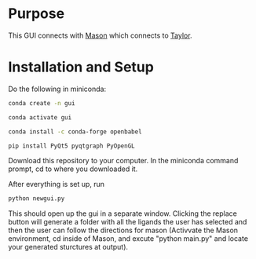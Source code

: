 # Purpose
This GUI connects with [Mason](https://github.com/DanielEss-lab/Mason) which connects to [Taylor](https://github.com/DanielEss-lab/Taylor).
# Installation and Setup
Do the following in miniconda:
```bash
conda create -n gui
```
```bash
conda activate gui
```
```bash
conda install -c conda-forge openbabel
```
```bash
pip install PyQt5 pyqtgraph PyOpenGL
```

Download this repository to your computer. In the miniconda command prompt, cd to where you downloaded it.

After everything is set up, run
```bash
python newgui.py
```
This should open up the gui in a separate window.
Clicking the replace button will generate a folder with all the ligands the user has selected and then the user can follow the directions for mason (Activvate the Mason environment, cd inside of Mason, and excute "python main.py" and locate your generated sturctures at output).
